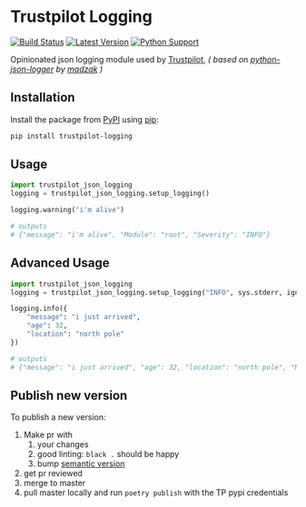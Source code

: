# Trustpilot Logging

[![Build Status](https://travis-ci.org/trustpilot/python-logging.svg?branch=master)](https://travis-ci.org/trustpilot/python-logging) [![Latest Version](https://img.shields.io/pypi/v/trustpilot-json-logging.svg)](https://pypi.python.org/pypi/trustpilot-json-logging) [![Python Support](https://img.shields.io/pypi/pyversions/trustpilot-json-logging.svg)](https://pypi.python.org/pypi/trustpilot-json-logging)

Opinionated json logging module used by [Trustpilot](https://developers.trustpilot.com/), *( based on [python-json-logger](https://github.com/madzak/python-json-logger) by [madzak](https://github.com/madzak) )*

## Installation

Install the package from [PyPI](http://pypi.python.org/pypi/) using [pip](https://pip.pypa.io/):

```bash
pip install trustpilot-logging
```

## Usage

```python
import trustpilot_json_logging
logging = trustpilot_json_logging.setup_logging()

logging.warning("i'm alive")

# outputs
# {"message": "i'm alive", "Module": "root", "Severity": "INFO"}
```

## Advanced Usage

```python
import trustpilot_json_logging
logging = trustpilot_json_logging.setup_logging("INFO", sys.stderr, ignore={"elasticsearch":"WARNING"})

logging.info({
    "message": "i just arrived",
    "age": 32,
    "location": "north pole"
})

# outputs
# {"message": "i just arrived", "age": 32, "location": "north pole", "Module": "root", "Severity": "INFO"}
```


## Publish new version

To publish a new version:

1. Make pr with
    1. your changes
    2. good linting: `black .` should be happy
    3. bump [semantic version](https://github.com/trustpilot/python-logging/blob/master/pyproject.toml#L3)
2. get pr reviewed
3. merge to master
4. pull master locally and run `poetry publish` with the TP pypi credentials
